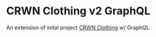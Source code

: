 # CRWN Clothing v2 GraphQL

An extension of inital project [CRWN Clothing](https://github.com/Krenbot/crwn-clothing) w/ GraphQL

